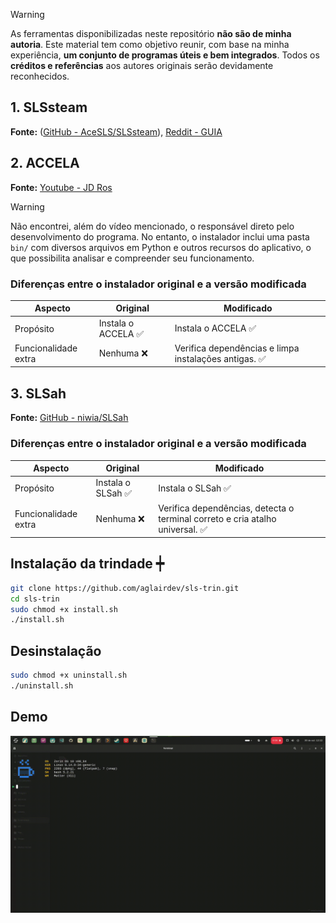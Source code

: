 > [!WARNING]
> As ferramentas disponibilizadas neste repositório **não são de minha autoria**. Este material tem como objetivo reunir, com base na minha experiência, **um conjunto de programas úteis e bem integrados**. Todos os **créditos e referências** aos autores originais serão devidamente reconhecidos.

## 1. SLSsteam

**Fonte:** ([GitHub - AceSLS/SLSsteam](https://github.com/AceSLS/SLSsteam)), [Reddit - GUIA](https://www.reddit.com/r/SteamDeckPirates/comments/1leqim0/guide_slssteam_how_to_unlock_dlcs_bypass_family/?tl=pt-br)

## 2. ACCELA

**Fonte:** [Youtube - JD Ros](https://www.youtube.com/watch?v=jQUEtr200SU)

> [!WARNING]
> 
> Não encontrei, além do vídeo mencionado, o responsável direto pelo desenvolvimento do programa. No entanto, o instalador inclui uma pasta `bin/` com diversos arquivos em Python e outros recursos do aplicativo, o que possibilita analisar e compreender seu funcionamento.

### Diferenças entre o instalador original e a versão modificada

| Aspecto              | Original           | Modificado                                           |
| -------------------- | ------------------ | ---------------------------------------------------- |
| Propósito            | Instala o ACCELA ✅ | Instala o ACCELA ✅                                   |
| Funcionalidade extra | Nenhuma ❌          | Verifica dependências e limpa instalações antigas. ✅ |

## 3. SLSah

**Fonte:** [GitHub - niwia/SLSah](https://github.com/niwia/SLSah) 

### Diferenças entre o instalador original e a versão modificada

| Aspecto              | Original          | Modificado                                                                   |
| -------------------- | ----------------- | ---------------------------------------------------------------------------- |
| Propósito            | Instala o SLSah ✅ | Instala o SLSah ✅                                                            |
| Funcionalidade extra | Nenhuma ❌         | Verifica dependências, detecta o terminal correto e cria atalho universal. ✅ |

## Instalação da trindade ┿

```bash
git clone https://github.com/aglairdev/sls-trin.git
cd sls-trin
sudo chmod +x install.sh
./install.sh
```

## Desinstalação

```bash
sudo chmod +x uninstall.sh
./uninstall.sh
```

## Demo

![demo](demo.gif)
